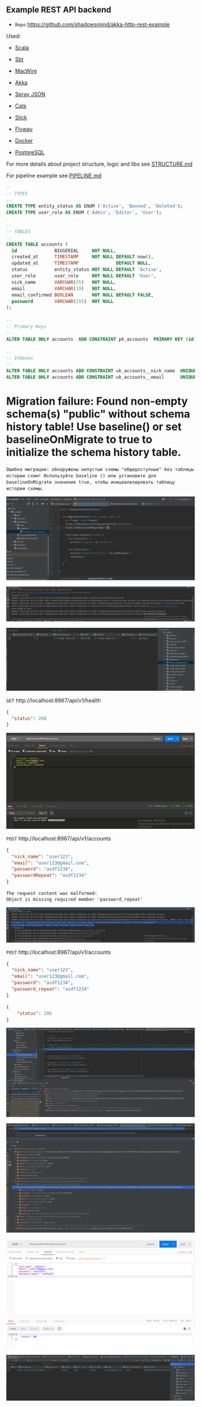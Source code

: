 ## Example REST API backend

* `Repo` https://github.com/shadowsmind/akka-http-rest-example

Used:
 * [Scala](http://scala-lang.org/)
 * [Sbt](scala-sbt.org)
 * [MacWire](https://github.com/adamw/macwire)
 * [Akka](http://akka.io/)
 * [Spray JSON](http://spray.io/)
 * [Cats](https://typelevel.org/cats/)
 * [Slick](http://slick.lightbend.com/)
 * [Flyway](https://flywaydb.org)


 * [Docker](https://www.docker.com/)
 * [PostgreSQL](https://www.postgresql.org/)
 
 
For more details about project structure, logic and libs see [STRUCTURE.md](./docs/STRUCTURE.md)

For pipeline example see [PIPELINE.md](./docs/PIPELINE.md)


```sql
--
-- TYPES
--
CREATE TYPE entity_status AS ENUM ('Active', 'Banned', 'Deleted');
CREATE TYPE user_role AS ENUM ('Admin', 'Editor', 'User');

--
-- TABLES
--
CREATE TABLE accounts (
  id              BIGSERIAL     NOT NULL,
  created_at      TIMESTAMP     NOT NULL DEFAULT now(),
  updated_at      TIMESTAMP              DEFAULT NULL,
  status          entity_status NOT NULL DEFAULT 'Active',
  user_role       user_role     NOT NULL DEFAULT 'User',
  nick_name       VARCHAR(35)   NOT NULL,
  email           VARCHAR(19)   NOT NULL,
  email_confirmed BOOLEAN       NOT NULL DEFAULT FALSE,
  password        VARCHAR(255)  NOT NULL
);

--
-- Primary Keys
--
ALTER TABLE ONLY accounts  ADD CONSTRAINT pk_accounts  PRIMARY KEY (id);

--
-- Indexes
--
ALTER TABLE ONLY accounts ADD CONSTRAINT uk_accounts__nick_name  UNIQUE (nick_name);
ALTER TABLE ONLY accounts ADD CONSTRAINT uk_accounts__email      UNIQUE (email);
```

# Migration failure: Found non-empty schema(s) "public" without schema history table! Use baseline() or set baselineOnMigrate to true to initialize the schema history table.

`Ошибка миграции: обнаружены непустые схемы "общедоступные" без таблицы истории схем! Используйте baseline () или установите для baselineOnMigrate значение true, чтобы инициализировать таблицу истории схемы.`

![Screenshot-02](screenshot-02.png)

![Screenshot-03](screenshot-03.png)

![Screenshot-01](screenshot-01.png)

`GET` http://localhost:8967/api/v1/health
```json
{
  "status": 200
}
```

![Screenshot-04](screenshot-04.png)


`POST` http://localhost:8967/api/v1/accounts
```json
{
  "nick_name": "user123",
  "email": "user123@gmail.com",
  "password": "asdf1234",
  "passwordRepeat": "asdf1234"
}
```

```text
The request content was malformed:
Object is missing required member 'password_repeat'
```

![Screenshot-05](screenshot-05.png)


`POST` http://localhost:8967/api/v1/accounts
```json
{
  "nick_name": "user123",
  "email": "user123@gmail.com",
  "password": "asdf1234",
  "password_repeat": "asdf1234"
}
```
```json
{
    "status": 200
}
```

![Screenshot-06](screenshot-06.png)

![Screenshot-07](screenshot-07.png)

![Screenshot-08](screenshot-08.png)

![Screenshot-09](screenshot-09.png)
